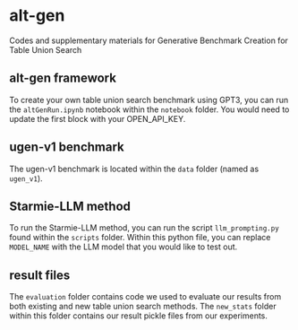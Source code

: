 # alt-gen
Codes and supplementary materials for Generative Benchmark Creation for Table Union Search

## alt-gen framework
To create your own table union search benchmark using GPT3, you can run the ```altGenRun.ipynb``` notebook within the ```notebook``` folder. You would need to update the first block with your OPEN_API_KEY.

## ugen-v1 benchmark
The ugen-v1 benchmark is located within the ```data``` folder (named as ```ugen_v1```).

## Starmie-LLM method
To run the Starmie-LLM method, you can run the script ```llm_prompting.py``` found within the ```scripts``` folder. Within this python file, you can replace ```MODEL_NAME``` with the LLM model that you would like to test out.

## result files
The ```evaluation``` folder contains code we used to evaluate our results from both existing and new table union search methods. The ```new_stats``` folder within this folder contains our result pickle files from our experiments.
